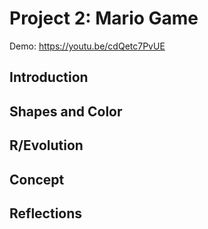 # Project 2: Mario Game

Demo: https://youtu.be/cdQetc7PvUE

## Introduction

## Shapes and Color

## R/Evolution

## Concept

## Reflections
